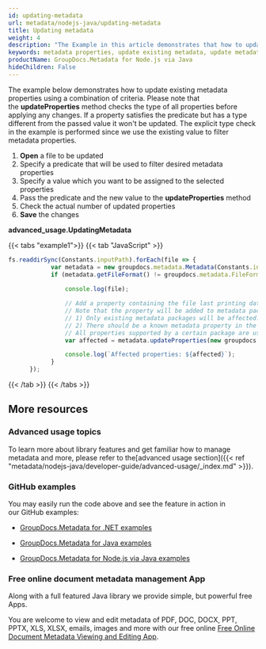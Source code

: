 ```yaml
---
id: updating-metadata
url: metadata/nodejs-java/updating-metadata
title: Updating metadata
weight: 4
description: "The Example in this article demonstrates that how to update metadata properties using a combination of criteria"
keywords: metadata properties, update existing metadata, update metadata properties
productName: GroupDocs.Metadata for Node.js via Java
hideChildren: False
---
```

The example below demonstrates how to update existing metadata properties using a combination of criteria. Please note that the **updateProperties** method checks the type of all properties before applying any changes. If a property satisfies the predicate but has a type different from the passed value it won't be updated. The explicit type check in the example is performed since we use the existing value to filter metadata properties.

1.  **Open** a file to be updated
2.  Specify a predicate that will be used to filter desired metadata properties
3.  Specify a value which you want to be assigned to the selected properties
4.  Pass the predicate and the new value to the **updateProperties** method
5.  Check the actual number of updated properties
6.  **Save** the changes

**advanced\_usage.UpdatingMetadata**

{{< tabs "example1">}}
{{< tab "JavaScript" >}}
```js
fs.readdirSync(Constants.inputPath).forEach(file => {
            var metadata = new groupdocs.metadata.Metadata(Constants.inputPath + file);
            if (metadata.getFileFormat() != groupdocs.metadata.FileFormat.Unknown && !metadata.getDocumentInfo().isEncrypted()) {
                
                console.log(file);

                // Add a property containing the file last printing date if it's missing
                // Note that the property will be added to metadata packages that satisfy the following criteria:
                // 1) Only existing metadata packages will be affected. No new packages are added during this operation
                // 2) There should be a known metadata property in the package structure that fits the search condition but is actually missing in the package.
                // All properties supported by a certain package are usually defined in the specification of a particular metadata standard
                var affected = metadata.updateProperties(new groupdocs.metadata.ContainsTagSpecification(groupdocs.metadata.Tags.getTime().getPrinted()), new groupdocs.metadata.PropertyValue(new Date()));

                console.log(`Affected properties: ${affected}`);
            }
      });
```
{{< /tab >}}
{{< /tabs >}}

## More resources

### Advanced usage topics

To learn more about library features and get familiar how to manage metadata and more, please refer to the[advanced usage section]({{< ref "metadata/nodejs-java/developer-guide/advanced-usage/_index.md" >}}).

### GitHub examples

You may easily run the code above and see the feature in action in our GitHub examples:

*   [GroupDocs.Metadata for .NET examples](https://github.com/groupdocs-metadata/GroupDocs.Metadata-for-.NET)
    
*   [GroupDocs.Metadata for Java examples](https://github.com/groupdocs-metadata/GroupDocs.Metadata-for-Java)

*   [GroupDocs.Metadata for Node.js via Java examples](https://github.com/groupdocs-metadata/GroupDocs.Metadata-for-Node.js-via-Java)
    

### Free online document metadata management App

Along with a full featured Java library we provide simple, but powerful free Apps.

You are welcome to view and edit metadata of PDF, DOC, DOCX, PPT, PPTX, XLS, XLSX, emails, images and more with our free online [Free Online Document Metadata Viewing and Editing App](https://products.groupdocs.app/metadata).
